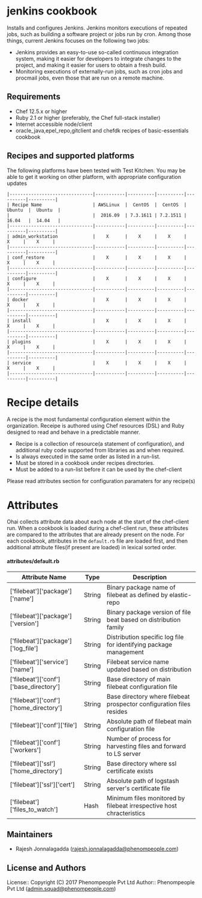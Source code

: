 jenkins cookbook
================

Installs and configures Jenkins. Jenkins monitors executions of repeated jobs, such as building a software
project or jobs run by cron. Among those things, current Jenkins focuses on the following two jobs:
- Jenkins provides an easy-to-use so-called continuous integration system, making it easier for developers to integrate
  changes to the project, and making it easier for users to obtain a fresh build. 
- Monitoring executions of externally-run jobs, such as cron jobs and procmail jobs, even those that are run on a remote machine. 

Requirements
------------
* Chef 12.5.x or higher
* Ruby 2.1 or higher (preferably, the Chef full-stack installer)
* Internet accessible node/client
* oracle_java,epel_repo,gitclient and chefdk recipes of basic-essentials cookbook

Recipes and supported platforms
-------------------------------
The following platforms have been tested with Test Kitchen. You may be 
able to get it working on other platform, with appropriate configuration updates
```
|-------------------------------|-----------|----------|----------|----------|----------|
| Recipe Name                   | AWSLinux  |  CentOS  |  CentOS  |  Ubuntu  |  Ubuntu  |
|                               |  2016.09  | 7.3.1611 | 7.2.1511 |  16.04   |  14.04   | 
|-------------------------------|-----------|----------|----------|----------|----------|
| admin_workstation             |    X      |    X     |    X     |    X     |    X     |    
|-------------------------------|-----------|----------|----------|----------|----------|
| conf_restore                  |    X      |    X     |    X     |    X     |    X     |    
|-------------------------------|-----------|----------|----------|----------|----------|
| configure                     |    X      |    X     |    X     |    X     |    X     |    
|-------------------------------|-----------|----------|----------|----------|----------|
| docker                        |    X      |    X     |    X     |    X     |    X     |    
|-------------------------------|-----------|----------|----------|----------|----------|
| install                       |    X      |    X     |    X     |    X     |    X     |    
|-------------------------------|-----------|----------|----------|----------|----------|
| plugins                       |    X      |    X     |    X     |    X     |    X     |    
|-------------------------------|-----------|----------|----------|----------|----------|
| service                       |    X      |    X     |    X     |    X     |    X     |    
|-------------------------------|-----------|----------|----------|----------|----------|

```
Recipe details
==============

A recipe is the most fundamental configuration element within the organization. Receipe is authored using 
Chef resources (DSL) and Ruby designed to read and behave in a predictable manner.

* Recipe is a collection of resource(a statement of configuration),
  and additional ruby code supported from libraries as and when required.
* Is always executed in the same order as listed in a run-list. 
* Must be stored in a cookbook under recipes directories.
* Must be added to a run-list before it can be used by the chef-client

Please read attributes section for configuration paramaters for any recipe(s)



Attributes
==========

Ohai collects attribute data about each node at the start of the chef-client run.
When a cookbook is loaded during a chef-client run, these attributes are compared to the attributes that are already present on the node.
For each cookbook, attributes in the `default.rb` file are loaded first, and then additional attribute files(if present are loaded) in lexical sorted order.

#### attributes/default.rb

|Attribute Name                                 | Type          | Description                                                          |
|---------------------------------------------- |---------------|----------------------------------------------------------------------|
| ['filebeat']['package']['name']               | String        | Binary package name of filebeat as defined by elastic-repo           |
| ['filebeat']['package']['version']            | String        | Binary package version of file beat based on distribution family     | 
| ['filebeat']['package']['log_file']           | String        | Distribution specific log file for identifying package management    | 
| ['filebeat']['service']['name']               | String        | Filebeat service name updated based on distribution                  |
| ['filebeat']['conf']['base_directory']        | String        | Base directory of main filebeat configuration file                   |
| ['filebeat']['conf']['home_directory']        | String        | Base directory where filebeat prospector configuration files resides |
| ['filebeat']['conf']['file']                  | String        | Absolute path of filebeat main configuration file                    |
| ['filebeat']['conf']['workers']               | String        | Number of process for harvesting files and forward to LS server      | 
| ['filebeat']['ssl']['home_directory']         | String        | Base directory where ssl certificate exists                          |
| ['filebeat']['ssl']['cert']                   | String        | Absolute path of logstash server's certificate file                  |
| ['filebeat']['files_to_watch']                | Hash          | Minimum files monitored by filebeat irrespective host chracteristics |

## Maintainers

* Rajesh Jonnalagadda (<rajesh.jonnalagadda@phenompeople.com>)

## License and Authors
License:: Copyright (C) 2017 Phenompeople Pvt Ltd
Author:: Phenompeople Pvt Ltd (<admin.squad@phenompeople.com>)
